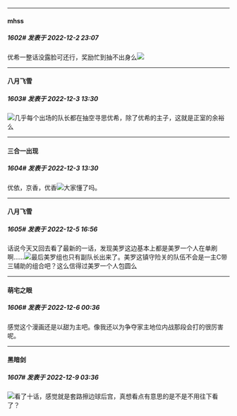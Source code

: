 

*****

####  mhss  
##### 1602#       发表于 2022-12-2 23:07

优希一整话没露脸可还行，奖励忙到抽不出身么<img src="https://static.saraba1st.com/image/smiley/face2017/067.png" referrerpolicy="no-referrer">



*****

####  八月飞雪  
##### 1603#       发表于 2022-12-3 13:30

<img src="https://static.saraba1st.com/image/smiley/face2017/067.png" referrerpolicy="no-referrer">几乎每个出场的队长都在抽空寻思优希，除了优希的主子，这就是正室的余裕么

*****

####  三合一出现  
##### 1604#       发表于 2022-12-3 13:30

优依，京香，优香<img src="https://static.saraba1st.com/image/smiley/face2017/067.png" referrerpolicy="no-referrer">大家懂了吗。



*****

####  八月飞雪  
##### 1605#       发表于 2022-12-5 16:56

话说今天又回去看了最新的一话，发现美罗这边基本上都是美罗一个人在单刷啊……<img src="https://static.saraba1st.com/image/smiley/face2017/068.png" referrerpolicy="no-referrer">最后美罗组也只有副队长出来了。美罗这镇守险关的队伍不会是一主C带三辅助的组合吧？这么信得过美罗一个人包圆么



*****

####  萌宅之眼  
##### 1606#       发表于 2022-12-6 00:36

感觉这个漫画还是以甜为主吧。像我还以为争夺家主地位内战那段会打的很厉害呢。



*****

####  黑暗剑  
##### 1607#       发表于 2022-12-9 03:36

<img src="https://static.saraba1st.com/image/smiley/face2017/090.png" referrerpolicy="no-referrer">看了十话，感觉就是套路擦边球后宫，真想看点有意思的是不是不用往下看了？


